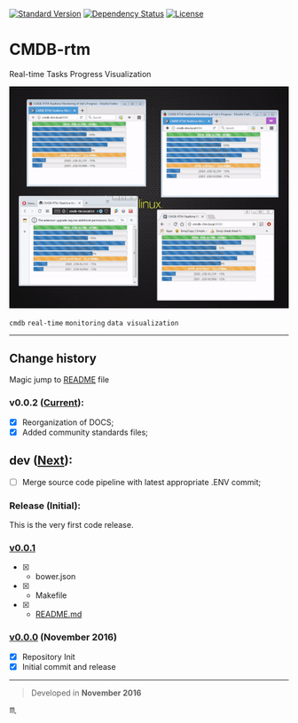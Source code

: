 [![Standard Version](https://img.shields.io/badge/release-standard%20version-brightgreen.svg?style=plastic)](https://github.com/conventional-changelog/standard-version)
[![Dependency Status](https://david-dm.org/tbaltrushaitis/cmdb-rtm.svg?theme=shields.io)](https://david-dm.org/tbaltrushaitis/cmdb-rtm)
[![License](https://img.shields.io/badge/license-MIT-green.svg?style=flat)](https://github.com/tbaltrushaitis/cmdb-rtm/blob/master/LICENSE)

# CMDB-rtm #

Real-time Tasks Progress Visualization

![Real Time Jobs Progress View](assets/img/cmdb-rtm-poc-4-windows.gif)

`cmdb` `real-time` `monitoring` `data visualization`

---

## Change history ##

Magic jump to [README] file

### v0.0.2 ([Current](https://github.com/tbaltrushaitis/cmdb-rtm/tree/master)): ###
- [x] Reorganization of DOCS;
- [x] Added community standards files;

## dev ([Next](https://github.com/tbaltrushaitis/cmdb-rtm/tree/dev)): ##
- [ ] Merge source code pipeline with latest appropriate .ENV commit;

### Release (Initial): ###

This is the very first code release.

### [v0.0.1](https://github.com/tbaltrushaitis/cmdb-rtm/releases/tag/v0.0.1) ###
 - [x] + bower.json
 - [x] + Makefile
 - [x] + [README.md]

### [v0.0.0](#) (November 2016) ###
- [x] Repository Init
- [x] Initial commit and release

---

> Developed in **November 2016**

:scorpius:

[readme]: README.md
[README.md]: README.md
[current]: README.md
